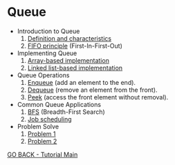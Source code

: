 # Queue

*	Introduction to Queue
    1.  [Definition and characteristics](1-Queue-Intro-1.md)
    2.  [FIFO principle](1-Queue-Intro-2.md) (First-In-First-Out) 
*   Implementing Queue
    1.  [Array-based implementation](1-Queue-Imp-1.md)
    2.  [Linked list-based implementation](1-Queue-Imp-2.md)
*   Queue Operations
    1.  [Enqueue](1-Queue-Oper-1.md) (add an element to the end).
    2.  [Dequeue](1-Queue-Oper-2.md) (remove an element from the front).
    3.  [Peek](1-Queue-Oper-3.md) (access the front element without removal).
*   Common Queue Applications
    1.  [BFS](1-Queue-App-1.md) (Breadth-First Search)
    2.  [Job scheduling](1-Queue-App-2.md)
*   Problem Solve
    1.  [Problem 1](1-Queue-Prob-1.md)
    2.  [Problem 2](1-Queue-Prob-2.md)

[GO BACK - Tutorial Main](Tutorial.md)




